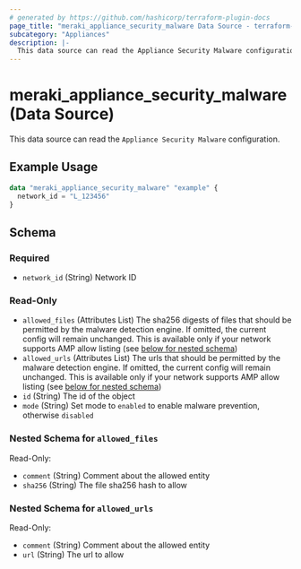 ```yaml
---
# generated by https://github.com/hashicorp/terraform-plugin-docs
page_title: "meraki_appliance_security_malware Data Source - terraform-provider-meraki"
subcategory: "Appliances"
description: |-
  This data source can read the Appliance Security Malware configuration.
---
```


# meraki_appliance_security_malware (Data Source)

This data source can read the `Appliance Security Malware` configuration.

## Example Usage

```terraform
data "meraki_appliance_security_malware" "example" {
  network_id = "L_123456"
}
```

<!-- schema generated by tfplugindocs -->
## Schema

### Required

- `network_id` (String) Network ID

### Read-Only

- `allowed_files` (Attributes List) The sha256 digests of files that should be permitted by the malware detection engine. If omitted, the current config will remain unchanged. This is available only if your network supports AMP allow listing (see [below for nested schema](#nestedatt--allowed_files))
- `allowed_urls` (Attributes List) The urls that should be permitted by the malware detection engine. If omitted, the current config will remain unchanged. This is available only if your network supports AMP allow listing (see [below for nested schema](#nestedatt--allowed_urls))
- `id` (String) The id of the object
- `mode` (String) Set mode to `enabled` to enable malware prevention, otherwise `disabled`

<a id="nestedatt--allowed_files"></a>
### Nested Schema for `allowed_files`

Read-Only:

- `comment` (String) Comment about the allowed entity
- `sha256` (String) The file sha256 hash to allow


<a id="nestedatt--allowed_urls"></a>
### Nested Schema for `allowed_urls`

Read-Only:

- `comment` (String) Comment about the allowed entity
- `url` (String) The url to allow
